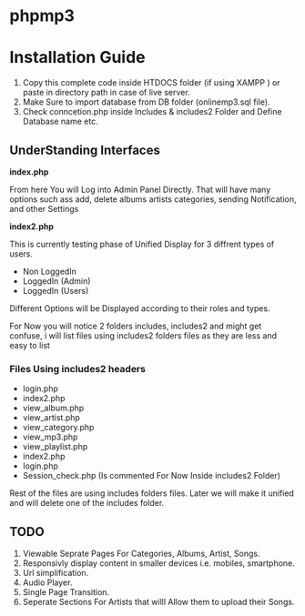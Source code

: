 # phpmp3
<h1> Installation Guide </h1>
<ol>
  <li>Copy this complete code inside HTDOCS folder (if using XAMPP ) or paste in directory path in case of live server.</li>
  <li>Make Sure to import database from DB folder (onlinemp3.sql file).</li>
  <li>Check conncetion.php inside Includes & includes2 Folder and Define Database name etc.</li>
  </ol>
<h2> UnderStanding Interfaces </h2>
<strong> index.php </strong>
<p>From here You will Log into Admin Panel Directly. That will have many options such ass add, delete albums artists categories, sending Notification, and other Settings </p>
<strong> index2.php </strong>
<p> This is currently testing phase of Unified Display for 3 diffrent types of users.
<ul>
  <li>Non LoggedIn</li>
  <li>LoggedIn (Admin)</li>
  <li>LoggedIn (Users)</li>
  </p>
</ul>
Different Options will be Displayed according to their roles and types.

<p>For Now you will notice 2 folders includes, includes2 and might get confuse, i will list files using includes2 folders files as they are less and easy to list  </p>
<h3> Files Using includes2 headers </h3>
<ul>
<li>login.php </li>
<li>index2.php </li>
<li>view_album.php </li>
<li>view_artist.php </li>
<li>view_category.php </li>
<li>view_mp3.php  </li>
<li>view_playlist.php</li>
<li>index2.php</li>
<li>login.php</li>

<li>Session_check.php (Is commented For Now Inside includes2 Folder)</li>
</ul>

<p> Rest of the files are using includes folders files. 
Later we will make it unified and will delete one of the includes folder.</p>

<h2> TODO </h2>
<ol>
  <li>Viewable Seprate Pages For Categories, Albums, Artist, Songs.</li>
  <li>Responsivly display content in smaller devices i.e. mobiles, smartphone.</li>
  <li> Url simplification. </li>
  <li> Audio Player. </li>
  <li> Single Page Transition.</li>
  <li> Seperate Sections For Artists that willl Allow them to upload their Songs.</li>
</ol>
  
